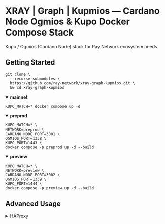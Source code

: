 # XRAY | Graph | Kupmios — Cardano Node Ogmios & Kupo Docker Compose Stack

Kupo / Ogmios (Cardano Node) stack for Ray Network ecosystem needs

## Getting Started
``` console
git clone \
  --recurse-submodules \
  https://github.com/ray-network/xray-graph-kupmios.git \
  && cd xray-graph-kupmios
```

<details open>
  <summary><b>mainnet</b></summary>

``` console
KUPO_MATCH=* docker compose up -d
```

</details>
  
<details open>
  <summary><b>preprod</b></summary>

``` console
KUPO_MATCH=* \
NETWORK=preprod \
CARDANO_NODE_PORT=3001 \
OGMIOS_PORT=1338 \
KUPO_PORT=1443 \
docker compose -p preprod up -d --build
```

</details>
  
<details open>
  <summary><b>preview</b></summary>

``` console
KUPO_MATCH=* \
NETWORK=preview \
CARDANO_NODE_PORT=3002 \
OGMIOS_PORT=1339 \
KUPO_PORT=1444 \
docker compose -p preview up -d --build
```

</details>


## Advanced Usage
<details>
  <summary>HAProxy</summary>

By default, all container ports are bound to 127.0.0.1, so these ports are not available outside the server. Replace `127.0.0.1:${OGMIOS_PORT:-8050}:8050` with `${OGMIOS_PORT:-8050}:8050` if you want to open ports for external access.

Routes are resolved using the `HostResolver` header (this is needed for [XRAY | Graph | Output Load Balancer](https://github.com/ray-network/cloudflare-worker-output-load-balancer)). 

Also, time limits on server requests can be disabled (or rather, increased from 30 seconds to 60 minutes) by setting `HAPROXY_JWT_BEARER_TOKEN` in the `.env` file and then passing it over the `BearerResolver` header.

The path to SSL PEM key can be found here `/etc/ssl/xray.pem/`.

Check configuration file here [haproxy.cfg](https://github.com/ray-network/xray-graph-kupmios/blob/main/config/haproxy/haproxy.cfg).

</details>


  
